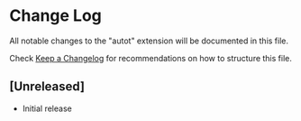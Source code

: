 # Change Log

All notable changes to the "autot" extension will be documented in this file.

Check [Keep a Changelog](http://keepachangelog.com/) for recommendations on how to structure this file.

## [Unreleased]

- Initial release